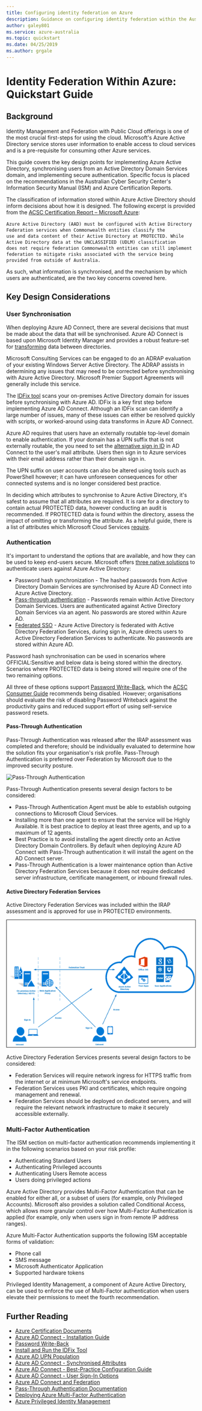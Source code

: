 ```yaml
---
title: Configuring identity federation on Azure
description: Guidance on configuring identity federation within the Australian regions to meet the specific requirements of Australian Government policy, regulations, and legislation.
author: galey801
ms.service: azure-australia
ms.topic: quickstart
ms.date: 04/25/2019
ms.author: grgale
---
```


# Identity Federation Within Azure: Quickstart Guide

## Background

Identity Management and Federation with Public Cloud offerings is one of the most crucial first-steps for using the cloud. Microsoft's Azure Active Directory service stores user information to enable access to cloud services and is a pre-requisite for consuming other Azure services.

This guide covers the key design points for implementing Azure Active Directory, synchronising users from an Active Directory Domain Services domain, and implementing secure authentication. Specific focus is placed on the recommendations in the Australian Cyber Security Center's Information Security Manual (ISM) and Azure Certification Reports.

The classification of information stored within Azure Active Directory should inform decisions about how it is designed. The following excerpt is provided from the [ACSC Certification Report – Microsoft Azure](https://aka.ms/au-irap):

``` ACSC CERTIFICATION REPORT – Microsoft Azure
Azure Active Directory (AAD) must be configured with Active Directory Federation services when Commonwealth entities classify the
use and data content of their Active Directory at PROTECTED. While Active Directory data at the UNCLASSIFIED (UDLM) classification
does not require federation Commonwealth entities can still implement federation to mitigate risks associated with the service being
provided from outside of Australia.
```

As such, what information is synchronised, and the mechanism by which users are authenticated, are the two key concerns covered here.

## Key Design Considerations

### User Synchronisation

When deploying Azure AD Connect, there are several decisions that must be made about the data that will be synchronised. Azure AD Connect is based upon Microsoft Identity Manager and provides a robust feature-set for [transforming](https://docs.microsoft.com/en-us/azure/active-directory/hybrid/how-to-connect-sync-best-practices-changing-default-configuration) data between directories.

Microsoft Consulting Services can be engaged to do an ADRAP evaluation of your existing Windows Server Active Directory. The ADRAP assists in determining any issues that may need to be corrected before synchronising with Azure Active Directory. Microsoft Premier Support Agreements will generally include this service.

The [IDFix tool](https://docs.microsoft.com/en-us/office365/enterprise/install-and-run-idfix) scans your on-premises Active Directory domain for issues before synchronising with Azure AD. IDFix is a key first step before implementing Azure AD Connect. Although an IDFix scan can identify a large number of issues, many of these issues can either be resolved quickly with scripts, or worked-around using data transforms in Azure AD Connect.

Azure AD requires that users have an externally routable top-level domain to enable authentication. If your domain has a UPN suffix that is not externally routable, the you need to set the [alternative sign in ID](https://docs.microsoft.com/en-us/azure/active-directory/hybrid/plan-connect-userprincipalname) in AD Connect to the user's mail attribute. Users then sign in to Azure services with their email address rather than their domain sign in.

The UPN suffix on user accounts can also be altered using tools such as PowerShell however; it can have unforeseen consequences for other connected systems and is no longer considered best practice.

In deciding which attributes to synchronise to Azure Active Directory, it's safest to assume that all attributes are required. It is rare for a directory to contain actual PROTECTED data, however conducting an audit is recommended. If PROTECTED data is found within the directory, assess the impact of omitting or transforming the attribute. As a helpful guide, there is a list of attributes which Microsoft Cloud Services [require](https://docs.microsoft.com/en-us/azure/active-directory/hybrid/reference-connect-sync-attributes-synchronized).

### Authentication

It's important to understand the options that are available, and how they can be used to keep end-users secure.
Microsoft offers [three native solutions](https://docs.microsoft.com/en-us/azure/active-directory/hybrid/plan-connect-user-signin) to authenticate users against Azure Active Directory:

* Password hash synchronization - The hashed passwords from Active Directory Domain Services are synchronised by Azure AD Connect into Azure Active Directory.
* [Pass-through authentication](https://docs.microsoft.com/en-us/azure/active-directory/hybrid/how-to-connect-pta) - Passwords remain within Active Directory Domain Services. Users are authenticated against Active Directory Domain Services via an agent. No passwords are stored within Azure AD.
* [Federated SSO](https://docs.microsoft.com/en-us/azure/active-directory/hybrid/how-to-connect-fed-whatis) - Azure Active Directory is federated with Active Directory Federation Services, during sign in, Azure directs users to Active Directory Federation Services to authenticate. No passwords are stored within Azure AD.

Password hash synchronisation can be used in scenarios where OFFICIAL:Sensitive and below data is being stored within the directory. Scenarios where PROTECTED data is being stored will require one of the two remaining options.

All three of these options support [Password Write-Back](https://docs.microsoft.com/en-us/azure/active-directory/authentication/concept-sspr-writeback), which the [ACSC Consumer Guide](https://aka.ms/au-irap) recommends being disabled. However; organisations should evaluate the risk of disabling Password Writeback against the productivity gains and reduced support effort of using self-service password resets.

#### Pass-Through Authentication

Pass-Through Authentication was released after the IRAP assessment was completed and therefore; should be individually evaluated to determine how the solution fits your organisation's risk profile. Pass-Through Authentication is preferred over Federation by Microsoft due to the improved security posture.

![Pass-Through Authentication](/media/pta1.png)

Pass-Through Authentication presents several design factors to be considered:

* Pass-Through Authentication Agent must be able to establish outgoing connections to Microsoft Cloud Services.
* Installing more than one agent to ensure that the service will be Highly Available. It is best practice to deploy at least three agents, and up to a maximum of 12 agents.
* Best Practice is to avoid installing the agent directly onto an Active Directory Domain Controllers. By default when deploying Azure AD Connect with Pass-Through authentication it will install the agent on the AD Connect server.
* Pass-Through Authentication is a lower maintenance option than Active Directory Federation Services because it does not require dedicated server infrastructure, certificate management, or inbound firewall rules.

#### Active Directory Federation Services

Active Directory Federation Services was included within the IRAP assessment and is approved for use in PROTECTED environments.

![Federation](media/federated-identity.png)

Active Directory Federation Services presents several design factors to be considered:

* Federation Services will require network ingress for HTTPS traffic from the internet or at minimum Microsoft's service endpoints.
* Federation Services uses PKI and certificates, which require ongoing management and renewal.
* Federation Services should be deployed on dedicated servers, and will require the relevant network infrastructure to make it securely accessible externally.

### Multi-Factor Authentication

The ISM section on multi-factor authentication recommends implementing it in the following scenarios based on your risk profile:

* Authenticating Standard Users
* Authenticating Privileged accounts
* Authenticating Users Remote access
* Users doing privileged actions

Azure Active Directory provides Multi-Factor Authentication that can be enabled for either all, or a subset of users (for example, only Privileged Accounts). Microsoft also provides a solution called Conditional Access, which allows more granular control over how Multi-Factor Authentication is applied (for example, only when users sign in from remote IP address ranges).

Azure Multi-Factor Authentication supports the following ISM acceptable forms of validation:

* Phone call
* SMS message
* Microsoft Authenticator Application
* Supported hardware tokens

Privileged Identity Management, a component of Azure Active Directory, can be used to enforce the use of Multi-Factor authentication when users elevate their permissions to meet the fourth recommendation.

## Further Reading

* [Azure Certification Documents](https://aka.ms/azureirap)
* [Azure AD Connect - Installation Guide](https://docs.microsoft.com/en-us/azure/active-directory/hybrid/how-to-connect-install-roadmap)
* [Password Write-Back](https://docs.microsoft.com/en-us/azure/active-directory/authentication/concept-sspr-writeback)
* [Install and Run the IDFix Tool](https://docs.microsoft.com/en-us/office365/enterprise/install-and-run-idfix)
* [Azure AD UPN Population](https://docs.microsoft.com/en-us/azure/active-directory/hybrid/plan-connect-userprincipalname)
* [Azure AD Connect - Synchronised Attributes](https://docs.microsoft.com/en-us/azure/active-directory/hybrid/reference-connect-sync-attributes-synchronized)
* [Azure AD Connect - Best-Practice Configuration Guide](https://docs.microsoft.com/en-us/azure/active-directory/hybrid/how-to-connect-sync-best-practices-changing-default-configuration)
* [Azure AD Connect - User Sign-In Options](https://docs.microsoft.com/en-us/azure/active-directory/hybrid/plan-connect-user-signin)
* [Azure AD Connect and Federation](https://docs.microsoft.com/en-us/azure/active-directory/hybrid/how-to-connect-fed-whatis)
* [Pass-Through Authentication Documentation](https://docs.microsoft.com/en-us/azure/active-directory/hybrid/how-to-connect-pta)
* [Deploying Azure Multi-Factor Authentication](https://docs.microsoft.com/en-us/azure/active-directory/authentication/howto-mfa-getstarted)
* [Azure Privileged Identity Management](https://docs.microsoft.com/en-us/azure/active-directory/privileged-identity-management/pim-configure)
